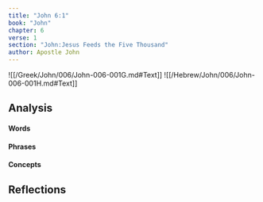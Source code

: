 ```yaml
---
title: "John 6:1"
book: "John"
chapter: 6
verse: 1
section: "John:Jesus Feeds the Five Thousand"
author: Apostle John
---
```

![[/Greek/John/006/John-006-001G.md#Text]]
![[/Hebrew/John/006/John-006-001H.md#Text]]

## Analysis

#### Words

#### Phrases

#### Concepts

## Reflections
